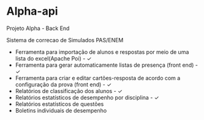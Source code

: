# Alpha-api
Projeto Alpha - Back End

Sistema de correcao de Simulados PAS/ENEM
<ul>
  <li>
  Ferramenta para importação de alunos e respostas por meio de uma lista do excel(Apache Poi) - ✓
  </li>
   <li>
  Ferramenta para gerar automaticamente listas de presença (front end) - ✓
  </li>
   <li>
  Ferramenta para criar e editar cartões-resposta de acordo com a configuração da prova (front end) - ✓
  </li>
   <li>
  Relatórios de classificação dos alunos - ✓
  </li>
   <li>
  Relatórios estatísticos de desempenho por disciplina - ✓
  </li>
   <li>
  Relatórios estatísticos de questões
  </li>
   <li>
  Boletins individuais de desempenho
  </li>
</ul>







